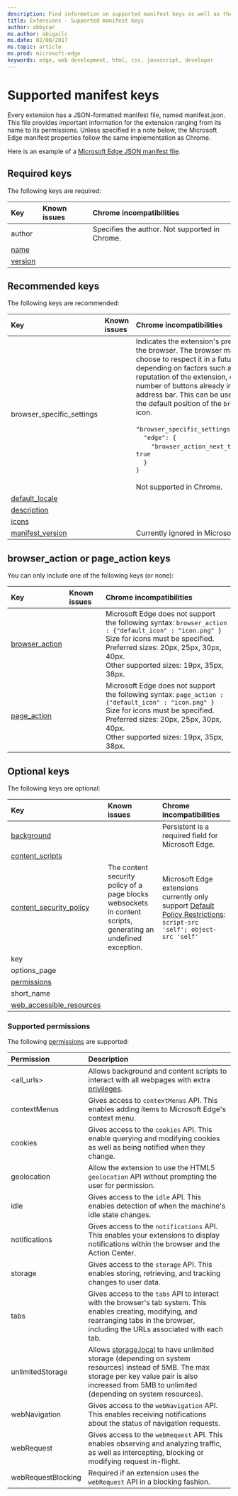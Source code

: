 ```yaml
---
description: Find information on supported manifest keys as well as their known issues/Chrome incompatibilities.
title: Extensions - Supported manifest keys
author: abbycar
ms.author: abigailc
ms.date: 02/08/2017
ms.topic: article
ms.prod: microsoft-edge
keywords: edge, web development, html, css, javascript, developer
---
```


# Supported manifest keys

Every extension has a JSON-formatted manifest file, named manifest.json. This file provides important information for the extension ranging from its name to its permissions. Unless specified in a note below, the Microsoft Edge manifest properties follow the same implementation as Chrome.

Here is an example of a [Microsoft Edge JSON manifest file](./supported-manifest-keys/json-manifest-example.md).

## Required keys

The following keys are required:

Key | Known issues | Chrome incompatibilities
:------------ | :------------- | :--------------
author  | | Specifies the author. Not supported in Chrome.
[name](https://developer.mozilla.org/docs/Mozilla/Add-ons/WebExtensions/manifest.json/name) | | |
[version](https://developer.mozilla.org/docs/Mozilla/Add-ons/WebExtensions/manifest.json/version) | | |

## Recommended keys

The following keys are recommended:

Key | Known issues | Chrome incompatibilities
:------------ | :------------- | :--------------
browser_specific_settings | | Indicates the extension's preferred state in the browser. The browser may or may not choose to respect it in a future release, depending on factors such as the reputation of the extension, or the total number of buttons already in the user's address bar. This can be used to indicate the default position of the `browserAction` icon. </br></br> `"browser_specific_settings": {`</br>&nbsp;&nbsp;&nbsp;&nbsp;`"edge": {`</br>&nbsp;&nbsp;&nbsp;&nbsp;&nbsp;&nbsp;&nbsp;&nbsp;`"browser_action_next_to_addressbar": true`</br>&nbsp;&nbsp;&nbsp;&nbsp;`}`</br>`}` </br></br> Not supported in Chrome.|
[default_locale](https://developer.mozilla.org/Add-ons/WebExtensions/manifest.json/default_locale)| | |
[description](https://developer.mozilla.org/docs/Mozilla/Add-ons/WebExtensions/manifest.json/description) | | |
[icons](https://developer.mozilla.org/docs/Mozilla/Add-ons/WebExtensions/manifest.json/icons) | | |
[manifest_version](https://developer.mozilla.org/docs/Mozilla/Add-ons/WebExtensions/manifest.json/manifest_version) | | Currently ignored in Microsoft Edge.



## browser_action or page_action keys

You can only include one of the following keys (or none):

Key | Known issues | Chrome incompatibilities
:------------ | :------------- | :--------------
[browser_action](https://developer.mozilla.org/docs/Mozilla/Add-ons/WebExtensions/manifest.json/browser_action)  | | Microsoft Edge does not support the following syntax:  `browser_action : {"default_icon" : "icon.png" }`   <br/>Size for icons must be specified. <br/>Preferred sizes: 20px, 25px, 30px, 40px. <br/> Other supported sizes: 19px, 35px, 38px.|
[page_action](https://developer.mozilla.org/docs/Mozilla/Add-ons/WebExtensions/manifest.json/page_action) | | Microsoft Edge does not support the following syntax:  `page_action : {"default_icon" : "icon.png" }`   <br/>Size for icons must be specified. <br/>Preferred sizes: 20px, 25px, 30px, 40px. <br/>Other supported sizes: 19px, 35px, 38px.|

## Optional keys

The following keys are optional:

Key | Known issues | Chrome incompatibilities
:------------ | :------------- | :--------------
[background](https://developer.mozilla.org/docs/Mozilla/Add-ons/WebExtensions/manifest.json/background) | | Persistent is a required field for Microsoft Edge.
[content_scripts](https://developer.mozilla.org/docs/Mozilla/Add-ons/WebExtensions/manifest.json/content_scripts)  | | |
[content_security_policy](https://developer.mozilla.org/Add-ons/WebExtensions/manifest.json/content_security_policy)  | The content security policy of a page blocks websockets in content scripts, generating an undefined exception. | Microsoft Edge extensions currently only support [Default Policy Restrictions](https://developer.mozilla.org/Add-ons/WebExtensions/Content_Security_Policy#Default_content_security_policy): `script-src 'self'; object-src 'self'` |
key  | | |
options_page | | |
[permissions](https://developer.mozilla.org/docs/Mozilla/Add-ons/WebExtensions/manifest.json/permissions)  | | |
short_name  | | |
[web_accessible_resources](https://developer.mozilla.org/docs/Mozilla/Add-ons/WebExtensions/manifest.json/web_accessible_resources) | | |

### Supported permissions
The following [permissions](https://developer.mozilla.org/docs/Mozilla/Add-ons/WebExtensions/manifest.json/permissions) are supported:

Permission | Description
:---------- | :------------
\<all_urls\> | Allows background and content scripts to interact with all webpages with extra [privileges](https://developer.mozilla.org/Add-ons/WebExtensions/manifest.json/permissions#Host_permissions).
contextMenus | Gives access to `contextMenus` API. This enables adding items to Microsoft Edge's context menu.
cookies | Gives access to the `cookies` API. This enable querying and modifying cookies as well as being notified when they change.
geolocation | Allow the extension to use the HTML5 `geolocation` API without prompting the user for permission.
idle | Gives access to the `idle` API. This enables detection of when the machine's idle state changes.
notifications | Gives access to the `notifications` API. This enables your extensions to display notifications within the browser and the Action Center.
storage | Gives access to the `storage` API. This enables storing, retrieving, and tracking changes to user data.
tabs | Gives access to the `tabs` API to interact with the browser's tab system. This enables creating, modifying, and rearranging tabs in the browser, including the URLs associated with each tab.
unlimitedStorage | Allows [storage.local](https://developer.mozilla.org/Add-ons/WebExtensions/API/storage/local) to have unlimited storage (depending on system resources) instead of 5MB. The max storage per key value pair is also increased from 5MB to unlimited (depending on system resources).
webNavigation | Gives access to the `webNavigation` API. This enables receiving notifications about the status of navigation requests.
webRequest | Gives access to the `webRequest` API. This enables observing and analyzing traffic, as well as intercepting, blocking or modifying request in-flight.
webRequestBlocking | Required if an extension uses the `webRequest` API in a blocking fashion.
